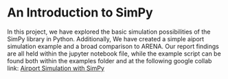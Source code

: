 # An Introduction to SimPy
  
In this project, we have explored the basic simulation possibilities of the SimPy library in Python. Additionally, We have created a simple aiport simulation example and a broad comparison to ARENA. Our report findings are all held within the jupyter notebook file, while the example script can be found both within the examples folder and at the following google collab link: [Airport Simulation with SimPy](https://colab.research.google.com/drive/1kcCbdCK4J1QS8XIiVe-ZgznUObVzv3ES?usp=sharing)
